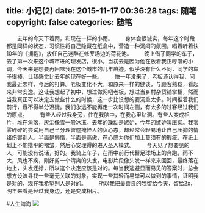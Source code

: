 title: 小记(2)
date: 2015-11-17 00:36:28
tags: 随笔
copyright: false
categories: 随笔
---
　　去年的今天下着雨，和现在一样的小雨。
　　身体会很诚实，每年这个时段都是同样的状态，习惯性将自己隐藏在纸盒中，营造一种沉闷的氛围。唱着听着快10年的《拥抱》，放任自己迷醉在修罗场边的荷花池。
　　晚上借了同学的车子，去了第一次来这个城市​进的理发店，很小，当初去是因为他在放着我正哼唱的小调，今天来是想要再回味我在这个城市的几年痕迹。似乎没有什么不同，同学的车子很棒，让我感觉比去年的现在好一些。
　　快一年没来了，老板还认得我，问我最近怎样、今后的打算。老板变化不大，和原来一样的健谈，与顾客熟稔，看起来非常安逸。这让我想起了初中，想过做网吧老板，想过当乡村杂货铺掌柜，然而当我真正可以决定去做些什么的时候，这一步比设想的要沉重太多。时间推着我们前行，容不得半分迟疑。我们永远不能再走一次时间左侧，有太多的过客经过我们的原点。
　　有些人经过我身旁，住在我脑中，在我心里钻洞。有些人变成相片，堆在角落，灰尘像雪一般冰冻。去年的躁动是嫉妒，今年的嫉妒叫压抑。我零零碎碎的尝试用自己半分理智遮掩怪人的负心态，却经常会轻易地让自己压抑的情绪伤害别人。半面是懒惰，半面是高傲，在心底为你们加上莫须有的瑕疵，在纸上划上不能揩平的褶皱，然后心安理得的进入圣人模式。
　　今天见了想要见的人，可能没有说话，好的。我骑上车子，在雨中前行代替足球场上的奔跑，雨不大，风也不疾，刚好剪一个清爽的头发，电影片段像头发一样来来回回，最终落在地上，头发还好，所以这个决定应该是对的。每当我逃避显而易见的答案时，总会想方设法寻找一些毫无关联的对象，实现一些其轻而易举可以做到的事情，证明我是对的，现在我希望别人是对的。
　　所以我把最善良的我留给今天，​留给2x​，明年来看是经过我身边，还是变成相片。

#人生海海
![](http://7xowaa.com1.z0.glb.clouddn.com/renshenghaihai.jpg)